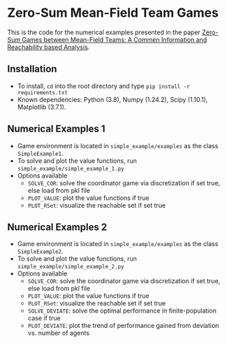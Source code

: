 # Zero-Sum Mean-Field Team Games

This is the code for the numerical examples presented in the paper 
[Zero-Sum Games between Mean-Field Teams: A Commen Information and Reachability based Analysis](https://arxiv.org/abs/2303.12243).

## Installation
- To install, `cd` into the root directory and type `pip install -r requirements.txt`
- Known dependencies: Python (3.8), Numpy (1.24.2), Scipy (1.10.1), Matplotlib (3.7.1).

## Numerical Examples 1
- Game environment is located in `simple_example/examples` as the class `SimpleExample1`.
- To solve and plot the value functions, run `simple_example/simple_example_1.py`
- Options available
  - `SOLVE_COR`: solve the coordinator game via discretization if set true, else load from pkl file
  - `PLOT_VALUE`: plot the value functions if true
  - `PLOT_RSet`: visualize the reachable set if set true

## Numerical Examples 2
- Game environment is located in `simple_example/examples` as the class `SimpleExample2`.
- To solve and plot the value functions, run `simple_example/simple_example_2.py`
- Options available
  - `SOLVE_COR`: solve the coordinator game via discretization if set true, else load from pkl file
  - `PLOT_VALUE`: plot the value functions if true
  - `PLOT_RSet`: visualize the reachable set if set true
  - `SOLVE_DEVIATE`: solve the optimal performance in finite-population case if true
  - `PLOT_DEVIATE`: plot the trend of performance gained from deviation vs. number of agents